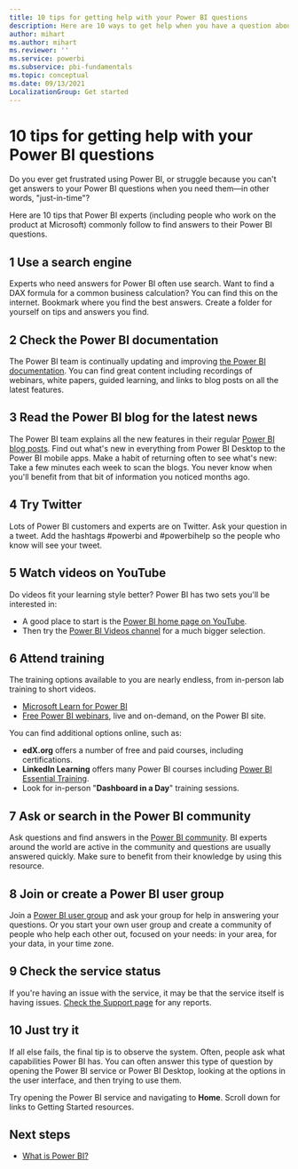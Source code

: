 ```yaml
---
title: 10 tips for getting help with your Power BI questions
description: Here are 10 ways to get help when you have a question about how Power BI works
author: mihart
ms.author: mihart
ms.reviewer: ''
ms.service: powerbi
ms.subservice: pbi-fundamentals
ms.topic: conceptual
ms.date: 09/13/2021
LocalizationGroup: Get started
---
```

# 10 tips for getting help with your Power BI questions

Do you ever get frustrated using Power BI, ​​or struggle because you can't get ​​answers to your Power BI questions​ when you need them&mdash;in other words, "just-in-time"? ​

Here are 10 tips that Power BI experts (including people who work on the product at Microsoft) commonly follow to find answers to their Power BI questions.

## 1 Use a search engine
​Experts who need answers​​ for Power BI often use search. Want to find a DAX formula for a common business calculation? You can find this on the internet. Bookmark where you find the best answers. Create a folder for yourself on tips and answers you find.
​

## 2 Check the Power BI documentation
The Power BI team is continually updating and improving [the Power BI documentation](../index.yml). You can find great content including recordings of webinars, white papers, guided learning, and links to blog posts on all the latest features.

## 3 Read the Power BI blog​ for the latest news
The Power BI team explains all the new features in their regular [Power BI blog posts](https://powerbi.microsoft.com/blog/). Find out what's new in everything from Power BI Desktop to the Power BI mobile apps. Make a habit of returning often to see what's new: Take a few minutes each week to scan the blogs. You never know when you'll benefit from that bit of information you noticed months ago.

## 4 Try Twitter
Lots of Power BI customers and experts are on Twitter. Ask your question in a tweet. Add the hashtags #powerbi and #powerbihelp so the people who know will see your tweet.

## 5 Watch videos on YouTube
Do videos fit your learning style better? Power BI has two sets you'll be interested in:

* A good place to start is the [Power BI home page on YouTube](https://www.youtube.com/user/mspowerbi/featured).
* Then try the [Power BI Videos channel](https://www.youtube.com/user/mspowerbi/videos) for a much bigger selection.

## 6 Attend training
The training options available to you are nearly endless, from in-person lab training to short videos.

- [Microsoft Learn for Power BI](/learn/powerplatform/power-bi?WT.mc_id=powerbi_landingpage-docs-link)
- [Free Power BI  webinars](webinars.md), live and on-demand, on the Power BI site.


You can find additional options online, such as:

* **edX.org** offers a number of free and paid courses, including certifications.
* **LinkedIn Learning** offers many Power BI courses including [Power BI Essential Training](https://www.linkedin.com/learning/power-bi-essential-training-3).
* Look for in-person "**Dashboard in a Day**" training sessions.

## 7 Ask or search in the Power BI community
Ask questions and find answers in the [Power BI community](https://community.powerbi.com). BI experts around the world are active in the community and questions are usually answered quickly. Make sure to benefit from their knowledge by using this resource.

## 8 Join or create a Power BI user group​
Join a [Power BI user group](https://community.powerbi.com/t5/Power-BI-User-Groups/ct-p/Groups) and ask your group for help in answering your questions. Or you start your own user group and create a community of people who help each other out, focused on your needs: in your area, for your data, in your time zone.

## 9 Check the service status
If you're having an issue with the service, it may be that the service itself is having issues. [Check the Support page](https://powerbi.microsoft.com/support/) for any reports.

## 10 Just try it
If all else fails, the final tip is to observe the system. Often, people ask what capabilities Power BI has. You can often answer this type of question by opening the Power BI service or Power BI Desktop, looking at the options in the user interface, and then trying to use them.

Try opening the Power BI service and navigating to **Home**. Scroll down for links to Getting Started resources.

## Next steps
* [What is Power BI?](power-bi-overview.md)

